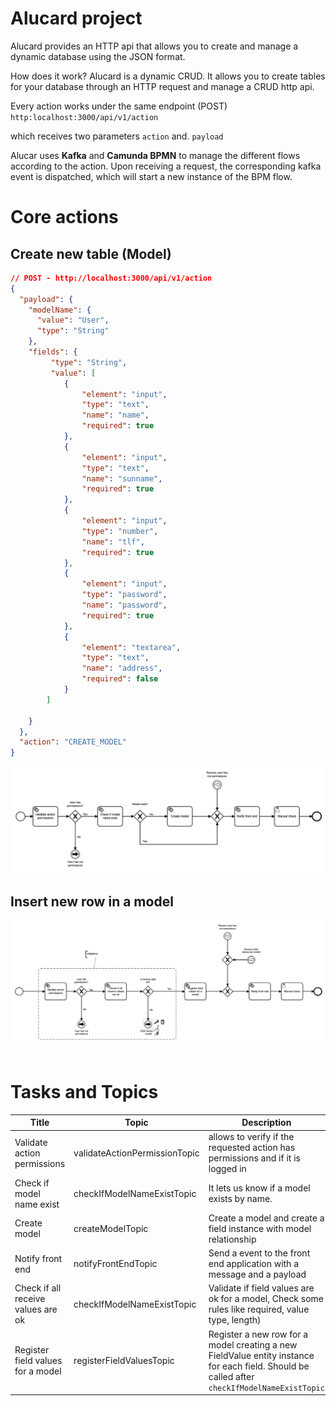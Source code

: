 # Alucard project
Alucard provides an HTTP api that allows you to create and manage a dynamic database using the JSON format.

How does it work?
Alucard is a dynamic CRUD. It allows you to create tables for your database through an HTTP request and manage a CRUD http api.

Every action works under the same endpoint (POST)
`http:localhost:3000/api/v1/action`

which receives two parameters `action` and. `payload`

Alucar uses **Kafka** and **Camunda BPMN** to manage the different flows according to the action.
Upon receiving a request, the corresponding kafka event is dispatched, which will start a new instance of the BPM flow.



# Core actions

## Create new table (Model)
```json
// POST - http://localhost:3000/api/v1/action
{
  "payload": {
    "modelName": {
      "value": "User",
      "type": "String"
    },
    "fields": {
    	 "type": "String",
    	 "value": [
    		{
    			"element": "input",
    			"type": "text",
    			"name": "name",
    			"required": true
    		},
    		{
    			"element": "input",
    			"type": "text",
    			"name": "sunname",
    			"required": true
    		},
    		{
    			"element": "input",
    			"type": "number",
    			"name": "tlf",
    			"required": true
    		},
    		{
    			"element": "input",
    			"type": "password",
    			"name": "password",
    			"required": true
    		},
    		{
    			"element": "textarea",
    			"type": "text",
    			"name": "address",
    			"required": false
    		}
	 	]
    	 	
    }
  },
  "action": "CREATE_MODEL"
}
```
![](./src/main/resources/workflows/images/create_model.png "create model BPMN")

## Insert new row in a model
![](./src/main/resources/workflows/images/insert_model.png "Insert row into model")
````json

````

# Tasks and Topics

| Title  | Topic  | Description  |
|---|---|---|
|  Validate action permissions | validateActionPermissionTopic  |  allows to verify if the requested action has permissions and if it is logged in |
|  Check if model name exist |  checkIfModelNameExistTopic |  It lets us know if a model exists by name. |
|  Create model | createModelTopic  |  Create a model and create a field instance with model relationship |
| Notify front end | notifyFrontEndTopic | Send a event to the front end application with a message and a payload |
| Check if all receive values are ok | checkIfModelNameExistTopic | Validate if field values are ok for a model, Check some rules like required, value type, length) |
| Register field values for a model | registerFieldValuesTopic | Register a new row for a model creating a new FieldValue entity instance for each field. Should be called after `checkIfModelNameExistTopic` |

